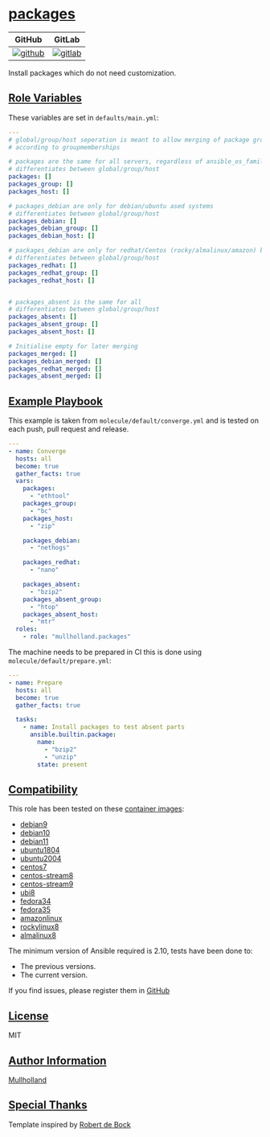 # [packages](#packages)

|GitHub|GitLab|
|------|------|
|[![github](https://github.com/mullholland/ansible-role-packages/workflows/Ansible%20Molecule/badge.svg)](https://github.com/mullholland/ansible-role-packages/actions)|[![gitlab](https://gitlab.com/mullholland/ansible-role-packages/badges/master/pipeline.svg)](https://gitlab.com/mullholland/ansible-role-packages)|[![quality](https://img.shields.io/ansible/quality/unset)](https://galaxy.ansible.com/mullholland/packages)|

Install packages which do not need customization.

## [Role Variables](#role-variables)

These variables are set in `defaults/main.yml`:
```yaml
---
# global/group/host seperation is meant to allow merging of package groups
# according to groupmemberships

# packages are the same for all servers, regardless of ansible_os_family
# differentiates between global/group/host
packages: []
packages_group: []
packages_host: []

# packages_debian are only for debian/ubuntu ased systems
# differentiates between global/group/host
packages_debian: []
packages_debian_group: []
packages_debian_host: []

# packages_debian are only for redhat/Centos (rocky/almalinux/amazon) based systems
# differentiates between global/group/host
packages_redhat: []
packages_redhat_group: []
packages_redhat_host: []


# packages_absent is the same for all
# differentiates between global/group/host
packages_absent: []
packages_absent_group: []
packages_absent_host: []

# Initialise empty for later merging
packages_merged: []
packages_debian_merged: []
packages_redhat_merged: []
packages_absent_merged: []
```


## [Example Playbook](#example-playbook)

This example is taken from `molecule/default/converge.yml` and is tested on each push, pull request and release.
```yaml
---
- name: Converge
  hosts: all
  become: true
  gather_facts: true
  vars:
    packages:
      - "ethtool"
    packages_group:
      - "bc"
    packages_host:
      - "zip"

    packages_debian:
      - "nethogs"

    packages_redhat:
      - "nano"

    packages_absent:
      - "bzip2"
    packages_absent_group:
      - "htop"
    packages_absent_host:
      - "mtr"
  roles:
    - role: "mullholland.packages"
```

The machine needs to be prepared in CI this is done using `molecule/default/prepare.yml`:
```yaml
---
- name: Prepare
  hosts: all
  become: true
  gather_facts: true

  tasks:
    - name: Install packages to test absent parts
      ansible.builtin.package:
        name:
          - "bzip2"
          - "unzip"
        state: present
```





## [Compatibility](#compatibility)

This role has been tested on these [container images](https://hub.docker.com/u/mullholland):

-   [debian9](https://hub.docker.com/r/mullholland/docker-molecule-debian9)
-   [debian10](https://hub.docker.com/r/mullholland/docker-molecule-debian10)
-   [debian11](https://hub.docker.com/r/mullholland/docker-molecule-debian11)
-   [ubuntu1804](https://hub.docker.com/r/mullholland/docker-molecule-ubuntu1804)
-   [ubuntu2004](https://hub.docker.com/r/mullholland/docker-molecule-ubuntu2004)
-   [centos7](https://hub.docker.com/r/mullholland/docker-molecule-centos7)
-   [centos-stream8](https://hub.docker.com/r/mullholland/docker-molecule-centos-stream8)
-   [centos-stream9](https://hub.docker.com/r/mullholland/docker-molecule-centos-stream9)
-   [ubi8](https://hub.docker.com/r/mullholland/docker-molecule-ubi8)
-   [fedora34](https://hub.docker.com/r/mullholland/docker-molecule-fedora34)
-   [fedora35](https://hub.docker.com/r/mullholland/docker-molecule-fedora35)
-   [amazonlinux](https://hub.docker.com/r/mullholland/docker-molecule-amazonlinux)
-   [rockylinux8](https://hub.docker.com/r/mullholland/docker-molecule-rockylinux8)
-   [almalinux8](https://hub.docker.com/r/mullholland/docker-molecule-almalinux8)

The minimum version of Ansible required is 2.10, tests have been done to:

-   The previous versions.
-   The current version.





If you find issues, please register them in [GitHub](https://github.com/mullholland/ansible-role-packages/issues)

## [License](#license)

MIT


## [Author Information](#author-information)

[Mullholland](https://github.com/mullholland)

## [Special Thanks](#special-thanks)

Template inspired by [Robert de Bock](https://github.com/robertdebock)
